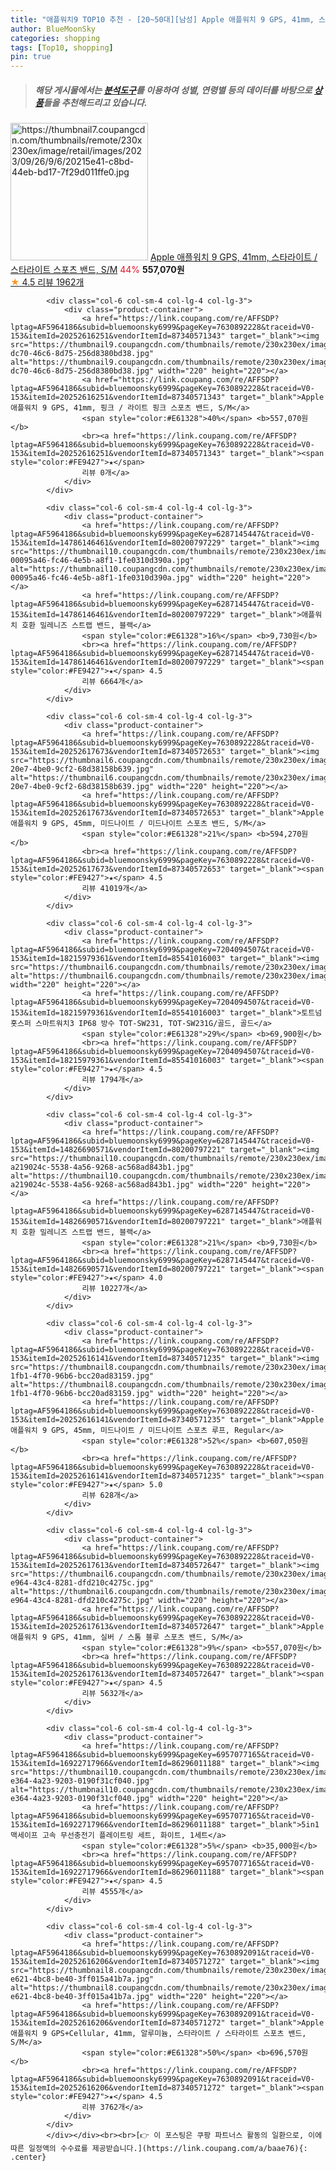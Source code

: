 ```yaml
---
title: "애플워치9 TOP10 추천 - [20~50대][남성] Apple 애플워치 9 GPS, 41mm, 스타라이트 / 스타라이트 스포츠 밴드, S/M"
author: BlueMoonSky
categories: shopping
tags: [Top10, shopping]
pin: true
---
```


> ##### 해당 게시물에서는 [**분석도구**](https://itemscout.io/)를 이용하여 **성별**, **연령별** 등의 데이터를 바탕으로 [**상품**](https://link.coupang.com/a/baae76)들을 추천해드리고 있습니다.
<div class="container"><div class="row">
            <div class="col-6 col-sm-4 col-lg-4 col-lg-3">
                <div class="product-container">
                    <a href="https://link.coupang.com/re/AFFSDP?lptag=AF5964186&subid=bluemoonsky6999&pageKey=7630892228&traceid=V0-153&itemId=20252616579&vendorItemId=87340571927" target="_blank"><img src="https://thumbnail7.coupangcdn.com/thumbnails/remote/230x230ex/image/retail/images/2023/09/26/9/6/20215e41-c8bd-44eb-bd17-7f29d011ffe0.jpg" alt="https://thumbnail7.coupangcdn.com/thumbnails/remote/230x230ex/image/retail/images/2023/09/26/9/6/20215e41-c8bd-44eb-bd17-7f29d011ffe0.jpg" width="220" height="220"></a>
                    <a href="https://link.coupang.com/re/AFFSDP?lptag=AF5964186&subid=bluemoonsky6999&pageKey=7630892228&traceid=V0-153&itemId=20252616579&vendorItemId=87340571927" target="_blank">Apple 애플워치 9 GPS, 41mm, 스타라이트 / 스타라이트 스포츠 밴드, S/M</a>
                    <span style="color:#E61328">44%</span> <b>557,070원</b>
                    <br><a href="https://link.coupang.com/re/AFFSDP?lptag=AF5964186&subid=bluemoonsky6999&pageKey=7630892228&traceid=V0-153&itemId=20252616579&vendorItemId=87340571927" target="_blank"><span style="color:#FE9427">★</span> 4.5
                    리뷰 1962개</a>
                </div>
            </div>
            
            <div class="col-6 col-sm-4 col-lg-4 col-lg-3">
                <div class="product-container">
                    <a href="https://link.coupang.com/re/AFFSDP?lptag=AF5964186&subid=bluemoonsky6999&pageKey=7630892228&traceid=V0-153&itemId=20252616251&vendorItemId=87340571343" target="_blank"><img src="https://thumbnail9.coupangcdn.com/thumbnails/remote/230x230ex/image/retail/images/2023/09/26/9/7/b4aeaf9f-dc70-46c6-8d75-256d8380bd38.jpg" alt="https://thumbnail9.coupangcdn.com/thumbnails/remote/230x230ex/image/retail/images/2023/09/26/9/7/b4aeaf9f-dc70-46c6-8d75-256d8380bd38.jpg" width="220" height="220"></a>
                    <a href="https://link.coupang.com/re/AFFSDP?lptag=AF5964186&subid=bluemoonsky6999&pageKey=7630892228&traceid=V0-153&itemId=20252616251&vendorItemId=87340571343" target="_blank">Apple 애플워치 9 GPS, 41mm, 핑크 / 라이트 핑크 스포츠 밴드, S/M</a>
                    <span style="color:#E61328">40%</span> <b>557,070원</b>
                    <br><a href="https://link.coupang.com/re/AFFSDP?lptag=AF5964186&subid=bluemoonsky6999&pageKey=7630892228&traceid=V0-153&itemId=20252616251&vendorItemId=87340571343" target="_blank"><span style="color:#FE9427">★</span> 
                    리뷰 0개</a>
                </div>
            </div>
            
            <div class="col-6 col-sm-4 col-lg-4 col-lg-3">
                <div class="product-container">
                    <a href="https://link.coupang.com/re/AFFSDP?lptag=AF5964186&subid=bluemoonsky6999&pageKey=6287145447&traceid=V0-153&itemId=14786146461&vendorItemId=80200797229" target="_blank"><img src="https://thumbnail10.coupangcdn.com/thumbnails/remote/230x230ex/image/retail/images/4101636930955556-00095a46-fc46-4e5b-a8f1-1fe0310d390a.jpg" alt="https://thumbnail10.coupangcdn.com/thumbnails/remote/230x230ex/image/retail/images/4101636930955556-00095a46-fc46-4e5b-a8f1-1fe0310d390a.jpg" width="220" height="220"></a>
                    <a href="https://link.coupang.com/re/AFFSDP?lptag=AF5964186&subid=bluemoonsky6999&pageKey=6287145447&traceid=V0-153&itemId=14786146461&vendorItemId=80200797229" target="_blank">애플워치 호환 밀레니즈 스트랩 밴드, 블랙</a>
                    <span style="color:#E61328">16%</span> <b>9,730원</b>
                    <br><a href="https://link.coupang.com/re/AFFSDP?lptag=AF5964186&subid=bluemoonsky6999&pageKey=6287145447&traceid=V0-153&itemId=14786146461&vendorItemId=80200797229" target="_blank"><span style="color:#FE9427">★</span> 4.5
                    리뷰 6664개</a>
                </div>
            </div>
            
            <div class="col-6 col-sm-4 col-lg-4 col-lg-3">
                <div class="product-container">
                    <a href="https://link.coupang.com/re/AFFSDP?lptag=AF5964186&subid=bluemoonsky6999&pageKey=7630892228&traceid=V0-153&itemId=20252617673&vendorItemId=87340572653" target="_blank"><img src="https://thumbnail6.coupangcdn.com/thumbnails/remote/230x230ex/image/retail/images/2023/09/26/9/2/f207cd2d-20e7-4be0-9cf2-68d38158b639.jpg" alt="https://thumbnail6.coupangcdn.com/thumbnails/remote/230x230ex/image/retail/images/2023/09/26/9/2/f207cd2d-20e7-4be0-9cf2-68d38158b639.jpg" width="220" height="220"></a>
                    <a href="https://link.coupang.com/re/AFFSDP?lptag=AF5964186&subid=bluemoonsky6999&pageKey=7630892228&traceid=V0-153&itemId=20252617673&vendorItemId=87340572653" target="_blank">Apple 애플워치 9 GPS, 45mm, 미드나이트 / 미드나이트 스포츠 밴드, S/M</a>
                    <span style="color:#E61328">21%</span> <b>594,270원</b>
                    <br><a href="https://link.coupang.com/re/AFFSDP?lptag=AF5964186&subid=bluemoonsky6999&pageKey=7630892228&traceid=V0-153&itemId=20252617673&vendorItemId=87340572653" target="_blank"><span style="color:#FE9427">★</span> 4.5
                    리뷰 41019개</a>
                </div>
            </div>
            
            <div class="col-6 col-sm-4 col-lg-4 col-lg-3">
                <div class="product-container">
                    <a href="https://link.coupang.com/re/AFFSDP?lptag=AF5964186&subid=bluemoonsky6999&pageKey=7204094507&traceid=V0-153&itemId=18215979361&vendorItemId=85541016003" target="_blank"><img src="https://thumbnail6.coupangcdn.com/thumbnails/remote/230x230ex/image/vendor_inventory/9424/6f59fc6bb345d2f6a2f973a390b75e70135b5f2e887a036d6d3cbfcde0c7.jpg" alt="https://thumbnail6.coupangcdn.com/thumbnails/remote/230x230ex/image/vendor_inventory/9424/6f59fc6bb345d2f6a2f973a390b75e70135b5f2e887a036d6d3cbfcde0c7.jpg" width="220" height="220"></a>
                    <a href="https://link.coupang.com/re/AFFSDP?lptag=AF5964186&subid=bluemoonsky6999&pageKey=7204094507&traceid=V0-153&itemId=18215979361&vendorItemId=85541016003" target="_blank">토트넘 홋스퍼 스마트워치3 IP68 방수 TOT-SW231, TOT-SW231G/골드, 골드</a>
                    <span style="color:#E61328">29%</span> <b>69,900원</b>
                    <br><a href="https://link.coupang.com/re/AFFSDP?lptag=AF5964186&subid=bluemoonsky6999&pageKey=7204094507&traceid=V0-153&itemId=18215979361&vendorItemId=85541016003" target="_blank"><span style="color:#FE9427">★</span> 4.5
                    리뷰 1794개</a>
                </div>
            </div>
            
            <div class="col-6 col-sm-4 col-lg-4 col-lg-3">
                <div class="product-container">
                    <a href="https://link.coupang.com/re/AFFSDP?lptag=AF5964186&subid=bluemoonsky6999&pageKey=6287145447&traceid=V0-153&itemId=14826690571&vendorItemId=80200797221" target="_blank"><img src="https://thumbnail10.coupangcdn.com/thumbnails/remote/230x230ex/image/retail/images/555737189656763-a219024c-5538-4a56-9268-ac568ad843b1.jpg" alt="https://thumbnail10.coupangcdn.com/thumbnails/remote/230x230ex/image/retail/images/555737189656763-a219024c-5538-4a56-9268-ac568ad843b1.jpg" width="220" height="220"></a>
                    <a href="https://link.coupang.com/re/AFFSDP?lptag=AF5964186&subid=bluemoonsky6999&pageKey=6287145447&traceid=V0-153&itemId=14826690571&vendorItemId=80200797221" target="_blank">애플워치 호환 밀레니즈 스트랩 밴드, 블랙</a>
                    <span style="color:#E61328">21%</span> <b>9,730원</b>
                    <br><a href="https://link.coupang.com/re/AFFSDP?lptag=AF5964186&subid=bluemoonsky6999&pageKey=6287145447&traceid=V0-153&itemId=14826690571&vendorItemId=80200797221" target="_blank"><span style="color:#FE9427">★</span> 4.0
                    리뷰 10227개</a>
                </div>
            </div>
            
            <div class="col-6 col-sm-4 col-lg-4 col-lg-3">
                <div class="product-container">
                    <a href="https://link.coupang.com/re/AFFSDP?lptag=AF5964186&subid=bluemoonsky6999&pageKey=7630892228&traceid=V0-153&itemId=20252616141&vendorItemId=87340571235" target="_blank"><img src="https://thumbnail8.coupangcdn.com/thumbnails/remote/230x230ex/image/retail/images/2023/09/26/9/4/528eb875-1fb1-4f70-96b6-bcc20ad83159.jpg" alt="https://thumbnail8.coupangcdn.com/thumbnails/remote/230x230ex/image/retail/images/2023/09/26/9/4/528eb875-1fb1-4f70-96b6-bcc20ad83159.jpg" width="220" height="220"></a>
                    <a href="https://link.coupang.com/re/AFFSDP?lptag=AF5964186&subid=bluemoonsky6999&pageKey=7630892228&traceid=V0-153&itemId=20252616141&vendorItemId=87340571235" target="_blank">Apple 애플워치 9 GPS, 45mm, 미드나이트 / 미드나이트 스포츠 루프, Regular</a>
                    <span style="color:#E61328">52%</span> <b>607,050원</b>
                    <br><a href="https://link.coupang.com/re/AFFSDP?lptag=AF5964186&subid=bluemoonsky6999&pageKey=7630892228&traceid=V0-153&itemId=20252616141&vendorItemId=87340571235" target="_blank"><span style="color:#FE9427">★</span> 5.0
                    리뷰 628개</a>
                </div>
            </div>
            
            <div class="col-6 col-sm-4 col-lg-4 col-lg-3">
                <div class="product-container">
                    <a href="https://link.coupang.com/re/AFFSDP?lptag=AF5964186&subid=bluemoonsky6999&pageKey=7630892228&traceid=V0-153&itemId=20252617613&vendorItemId=87340572647" target="_blank"><img src="https://thumbnail6.coupangcdn.com/thumbnails/remote/230x230ex/image/retail/images/2023/09/26/9/2/23dbc23f-e964-43c4-8281-dfd210c4275c.jpg" alt="https://thumbnail6.coupangcdn.com/thumbnails/remote/230x230ex/image/retail/images/2023/09/26/9/2/23dbc23f-e964-43c4-8281-dfd210c4275c.jpg" width="220" height="220"></a>
                    <a href="https://link.coupang.com/re/AFFSDP?lptag=AF5964186&subid=bluemoonsky6999&pageKey=7630892228&traceid=V0-153&itemId=20252617613&vendorItemId=87340572647" target="_blank">Apple 애플워치 9 GPS, 41mm, 실버 / 스톰 블루 스포츠 밴드, S/M</a>
                    <span style="color:#E61328">9%</span> <b>557,070원</b>
                    <br><a href="https://link.coupang.com/re/AFFSDP?lptag=AF5964186&subid=bluemoonsky6999&pageKey=7630892228&traceid=V0-153&itemId=20252617613&vendorItemId=87340572647" target="_blank"><span style="color:#FE9427">★</span> 4.5
                    리뷰 5632개</a>
                </div>
            </div>
            
            <div class="col-6 col-sm-4 col-lg-4 col-lg-3">
                <div class="product-container">
                    <a href="https://link.coupang.com/re/AFFSDP?lptag=AF5964186&subid=bluemoonsky6999&pageKey=6957077165&traceid=V0-153&itemId=16922717966&vendorItemId=86296011188" target="_blank"><img src="https://thumbnail10.coupangcdn.com/thumbnails/remote/230x230ex/image/retail/images/2023/06/16/17/8/fef74096-e364-4a23-9203-0190f31cf040.jpg" alt="https://thumbnail10.coupangcdn.com/thumbnails/remote/230x230ex/image/retail/images/2023/06/16/17/8/fef74096-e364-4a23-9203-0190f31cf040.jpg" width="220" height="220"></a>
                    <a href="https://link.coupang.com/re/AFFSDP?lptag=AF5964186&subid=bluemoonsky6999&pageKey=6957077165&traceid=V0-153&itemId=16922717966&vendorItemId=86296011188" target="_blank">5in1 맥세이프 고속 무선충전기 플레이트링 세트, 화이트, 1세트</a>
                    <span style="color:#E61328">5%</span> <b>35,000원</b>
                    <br><a href="https://link.coupang.com/re/AFFSDP?lptag=AF5964186&subid=bluemoonsky6999&pageKey=6957077165&traceid=V0-153&itemId=16922717966&vendorItemId=86296011188" target="_blank"><span style="color:#FE9427">★</span> 4.5
                    리뷰 4555개</a>
                </div>
            </div>
            
            <div class="col-6 col-sm-4 col-lg-4 col-lg-3">
                <div class="product-container">
                    <a href="https://link.coupang.com/re/AFFSDP?lptag=AF5964186&subid=bluemoonsky6999&pageKey=7630892091&traceid=V0-153&itemId=20252616206&vendorItemId=87340571272" target="_blank"><img src="https://thumbnail8.coupangcdn.com/thumbnails/remote/230x230ex/image/retail/images/2023/09/26/9/7/57388a92-e621-4bc8-be40-3ff015a41b7a.jpg" alt="https://thumbnail8.coupangcdn.com/thumbnails/remote/230x230ex/image/retail/images/2023/09/26/9/7/57388a92-e621-4bc8-be40-3ff015a41b7a.jpg" width="220" height="220"></a>
                    <a href="https://link.coupang.com/re/AFFSDP?lptag=AF5964186&subid=bluemoonsky6999&pageKey=7630892091&traceid=V0-153&itemId=20252616206&vendorItemId=87340571272" target="_blank">Apple 애플워치 9 GPS+Cellular, 41mm, 알루미늄, 스타라이트 / 스타라이트 스포츠 밴드, S/M</a>
                    <span style="color:#E61328">50%</span> <b>696,570원</b>
                    <br><a href="https://link.coupang.com/re/AFFSDP?lptag=AF5964186&subid=bluemoonsky6999&pageKey=7630892091&traceid=V0-153&itemId=20252616206&vendorItemId=87340571272" target="_blank"><span style="color:#FE9427">★</span> 4.5
                    리뷰 3762개</a>
                </div>
            </div>
            </div></div><br><br>[👉 이 포스팅은 쿠팡 파트너스 활동의 일환으로, 이에 따른 일정액의 수수료를 제공받습니다.](https://link.coupang.com/a/baae76){: .center}
